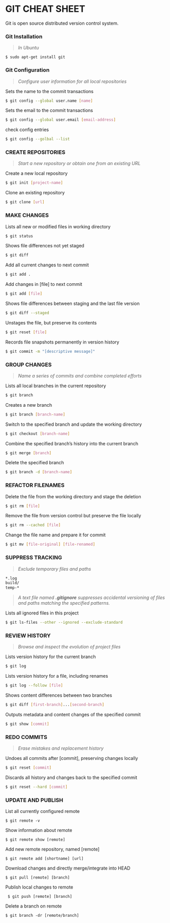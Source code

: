# GIT CHEAT SHEET

Git is open source distributed version control system.

### Git Installation

> *In Ubuntu*

    $ sudo apt-get install git

### Git Configuration

> *Configure user information for all local repositories*

Sets the name to the commit transactions
```sh
$ git config --global user.name [name]
```
Sets the email  to the commit transactions
```sh
$ git config --global user.email [email-address]
```
check config entries
```sh
$ git config --golbal --list
```

### CREATE REPOSITORIES

> *Start a new repository or obtain one from an existing URL*

Create a new local repository
```sh
$ git init [project-name]
```
Clone an existing repository
```sh
$ git clone [url]
```


### MAKE CHANGES
Lists all new or modified files in working directory
```sh
$ git status
```
Shows file differences not yet staged
```sh
$ git diff
```
Add all current changes to next commit
```sh
$ git add .
```

Add changes in [file] to next commit

```sh
$ git add [file]
```
Shows file differences between staging and the last file version
```sh
$ git diff --staged
```
Unstages the file, but preserve its contents
```sh
$ git reset [file]
```
Records file snapshots permanently in version history
```sh
$ git commit -m "[descriptive message]"
```

### GROUP CHANGES

> *Name a series of commits and combine completed efforts*

Lists all local branches in the current repository
```sh
$ git branch
```
Creates a new branch
```sh
$ git branch [branch-name]
```
Switch to the specified branch and update the working directory
```sh
$ git checkout [branch-name]
```
Combine the specified branch’s history into the current branch
```sh
$ git merge [branch]
```
Delete the specified branch
```sh
$ git branch -d [branch-name]
```


### REFACTOR FILENAMES
Delete the file from the working directory and stage the deletion
```sh
$ git rm [file]
```
Remove the file from version control but preserve the file locally
```sh
$ git rm --cached [file]
```
Change the file name and prepare it for commit
```sh
$ git mv [file-original] [file-renamed]
```

### SUPPRESS TRACKING

> *Exclude temporary files and paths*

```sh
*.log 
build/ 
temp-*
```

> *A text file named ***.gitignore*** suppresses accidental versioning of files*
> *and paths matching the specified patterns.*

Lists all ignored files in this project
```sh
$ git ls-files --other --ignored --exclude-standard
```


### REVIEW HISTORY

> *Browse and inspect the evolution of project files*

Lists version history for the current branch
```sh
$ git log
```
Lists version history for a file, including renames
```sh
$ git log --follow [file]
```
Shows content differences between two branches
```sh
$ git diff [first-branch]...[second-branch]
```
Outputs metadata and content changes of the specified commit
```sh
$ git show [commit]
```

### REDO COMMITS 

> *Erase mistakes and replacement history*

Undoes all commits after [commit], preserving changes locally
```sh
$ git reset [commit]
```
Discards all history and changes back to the specified commit
```sh
$ git reset --hard [commit]
```

### UPDATE AND PUBLISH
List all currently configured remote

    $ git remote -v

Show information about remote

    $ git remote show [remote]


Add new remote repository, named [remote]

    $ git remote add [shortname] [url]


Download changes and directly merge/integrate into HEAD

    $ git pull [remote] [branch]

Publish local changes to remote

     $ git push [remote] [branch]

Delete a branch on remote

    $ git branch -dr [remote/branch]
